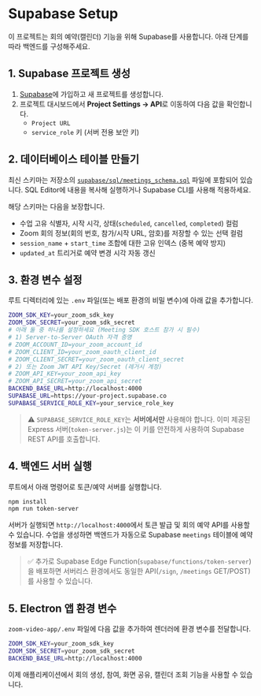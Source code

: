 # Supabase Setup

이 프로젝트는 회의 예약(캘린더) 기능을 위해 Supabase를 사용합니다. 아래 단계를 따라 백엔드를 구성해주세요.

## 1. Supabase 프로젝트 생성
1. [Supabase](https://supabase.com/)에 가입하고 새 프로젝트를 생성합니다.
2. 프로젝트 대시보드에서 **Project Settings → API**로 이동하여 다음 값을 확인합니다.
   - `Project URL`
   - `service_role` 키 (서버 전용 보안 키)

## 2. 데이터베이스 테이블 만들기
최신 스키마는 저장소의 [`supabase/sql/meetings_schema.sql`](supabase/sql/meetings_schema.sql) 파일에 포함되어 있습니다. SQL Editor에 내용을 복사해 실행하거나 Supabase CLI를 사용해 적용하세요.

해당 스키마는 다음을 보장합니다.

- 수업 고유 식별자, 시작 시각, 상태(`scheduled`, `cancelled`, `completed`) 컬럼
- Zoom 회의 정보(회의 번호, 참가/시작 URL, 암호)를 저장할 수 있는 선택 컬럼
- `session_name` + `start_time` 조합에 대한 고유 인덱스 (중복 예약 방지)
- `updated_at` 트리거로 예약 변경 시각 자동 갱신

## 3. 환경 변수 설정
루트 디렉터리에 있는 `.env` 파일(또는 배포 환경의 비밀 변수)에 아래 값을 추가합니다.

```bash
ZOOM_SDK_KEY=your_zoom_sdk_key
ZOOM_SDK_SECRET=your_zoom_sdk_secret
# 아래 둘 중 하나를 설정하세요 (Meeting SDK 호스트 참가 시 필수)
# 1) Server-to-Server OAuth 자격 증명
# ZOOM_ACCOUNT_ID=your_zoom_account_id
# ZOOM_CLIENT_ID=your_zoom_oauth_client_id
# ZOOM_CLIENT_SECRET=your_zoom_oauth_client_secret
# 2) 또는 Zoom JWT API Key/Secret (레거시 계정)
# ZOOM_API_KEY=your_zoom_api_key
# ZOOM_API_SECRET=your_zoom_api_secret
BACKEND_BASE_URL=http://localhost:4000
SUPABASE_URL=https://your-project.supabase.co
SUPABASE_SERVICE_ROLE_KEY=your_service_role_key
```

> ⚠️ `SUPABASE_SERVICE_ROLE_KEY`는 **서버에서만** 사용해야 합니다. 이미 제공된 Express 서버(`token-server.js`)는 이 키를 안전하게 사용하여 Supabase REST API를 호출합니다.

## 4. 백엔드 서버 실행
루트에서 아래 명령어로 토큰/예약 서버를 실행합니다.

```bash
npm install
npm run token-server
```

서버가 실행되면 `http://localhost:4000`에서 토큰 발급 및 회의 예약 API를 사용할 수 있습니다. 수업을 생성하면 백엔드가 자동으로 Supabase `meetings` 테이블에 예약 정보를 저장합니다.

> ✅ 추가로 Supabase Edge Function(`supabase/functions/token-server`)을 배포하면 서버리스 환경에서도 동일한 API(`/sign`, `/meetings` GET/POST)를 사용할 수 있습니다.

## 5. Electron 앱 환경 변수
`zoom-video-app/.env` 파일에 다음 값을 추가하여 렌더러에 환경 변수를 전달합니다.

```bash
ZOOM_SDK_KEY=your_zoom_sdk_key
ZOOM_SDK_SECRET=your_zoom_sdk_secret
BACKEND_BASE_URL=http://localhost:4000
```

이제 애플리케이션에서 회의 생성, 참여, 화면 공유, 캘린더 조회 기능을 사용할 수 있습니다.
